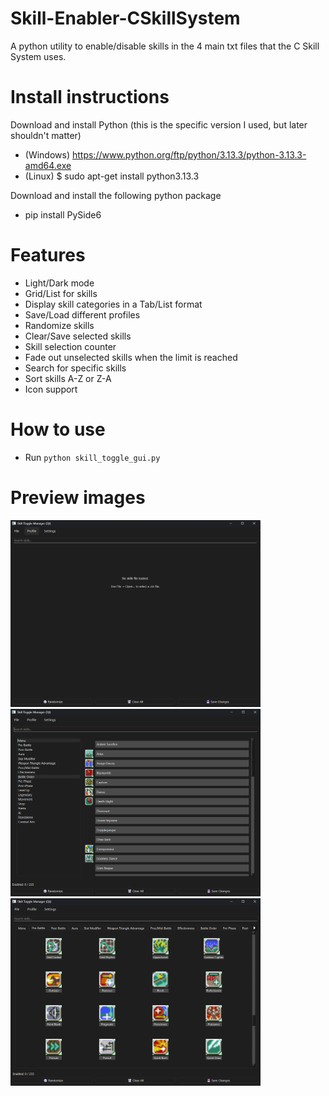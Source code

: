 # Skill-Enabler-CSkillSystem
A python utility to enable/disable skills in the 4 main txt files that the C Skill System uses.

# Install instructions
Download and install Python (this is the specific version I used, but later shouldn't matter)
- (Windows) https://www.python.org/ftp/python/3.13.3/python-3.13.3-amd64.exe
- (Linux) $ sudo apt-get install python3.13.3

Download and install the following python package
- pip install PySide6

# Features
- Light/Dark mode
- Grid/List for skills
- Display skill categories in a Tab/List format
- Save/Load different profiles
- Randomize skills
- Clear/Save selected skills
- Skill selection counter
- Fade out unselected skills when the limit is reached
- Search for specific skills
- Sort skills A-Z or Z-A
- Icon support

# How to use
- Run ``python skill_toggle_gui.py``

# Preview images
<img src="./github_images/demo1.png" width="400" alt="Demo screenshot">
<img src="./github_images/demo2.png" width="400" alt="Demo screenshot">
<img src="./github_images/demo3.png" width="400" alt="Demo screenshot">